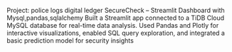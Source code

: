 Project: police logs digital ledger SecureCheck – Streamlit Dashboard with Mysql,pandas,sqlalchemy
Built a Streamlit app connected to a TiDB Cloud MySQL database for real-time data analysis. Used Pandas and Plotly for interactive visualizations, enabled SQL query exploration, and integrated a basic prediction model for security insights
